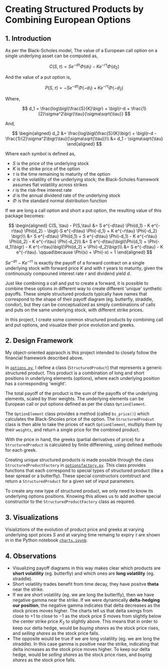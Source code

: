 # Creating Structured Products by Combining European Options

## 1. Introduction

As per the Black-Scholes model,
The value of a European call option on a single underlying asset can be computed as,

$$
C(S, \tau) = S e^{-d\tau}  \Phi(d_1) - K e^{-r\tau} \Phi(d_2)
$$

And the value of a put option is,

$$
P(S,\tau) = -S e^{-d\tau} \Phi(-d_1) + K e^{-r\tau} \Phi(-d_2)
$$

Where,

$$
d_1 = \frac{log\bigl(\frac{S}{K}\bigr) + \bigl(r-d + \frac{1}{2}\sigma^2\bigr)\tau}{\sigma\sqrt{\tau}}
$$

And,

$$
\begin{aligned}
d_2 &= \frac{log\bigl(\frac{S}{K}\bigr) + \bigl(r-d - \frac{1}{2}\sigma^2\bigr)\tau}{\sigma\sqrt{\tau}}\\
&= d_1 - \sigma\sqrt{\tau}
\end{aligned}
$$

Where each symbol is defined as,

- $S$ is the price of the underlying stock
- $K$ is the strike price of the option
- $\tau$ is the time remaining to maturity of the option
- $\sigma$ is the volatility of the underlying stock; the Black-Scholes framework assumes flat volatility across strikes
- $r$ is the risk-free interest rate
- $d$ is the annual dividend rate of the underlying stock
- $\Phi$ is the standard normal distribution function

If we are long a call option and short a put option, the resulting value of this package becomes:

$$
\begin{aligned}
C(S, \tau) - P(S,\tau) &= S e^{-d\tau}  \Phi(d_1) - K e^{-r\tau} \Phi(d_2) - \bigl(-S e^{-d\tau} \Phi(-d_1) + K e^{-r\tau} \Phi(-d_2) \bigr)\\
&= S e^{-d\tau} \Phi(d_1) + S e^{-d\tau} \Phi(-d_1) - K e^{-r\tau} \Phi(d_2) - K e^{-r\tau} \Phi(-d_2)\\
&= S e^{-d\tau}\bigl(\Phi(d_1) + \Phi(-d_1)\bigr) - K e^{-r\tau}\bigl(\Phi(d_2) + \Phi(-d_2)\bigr)\\
&= S e^{-d\tau} - K e^{-r\tau}. \qquad\because \Phi(x) + \Phi(-x) = 1
\end{aligned}
$$

$S e^{-d\tau} - K e^{-r\tau}$ is exactly the payoff of a forward contract on a single underlying stock with forward price $K$ and with $\tau$ years to maturity, given the continuously compouned interest rate $r$ and dividend yield $d$.

Just like combining a call and put to create a forward, it is possible to combine these options in different way to create different 'unique' synthetic payoffs. These simple structured products typically have names that correspond to the shape of their payoff diagram (eg. butterfly, straddle, condor), but they can be conceptualized as simply combinations of calls and puts on the same underlying stock, with different strike prices.

In this project, I create some common structured products by combining call and put options, and visualize their price evolution and greeks.

## 2. Design Framework

My object-oriented appraoch is this project intended to closely follow the financial framework described above.

In [`options.py`](/options.py), I define a class (`StructuredProduct`) that represents a generic structured product. This product is a combination of long and short positions in underlying elements (options), where each underlying position has a corresponding 'weight'.

The total payoff of the product is the sum of the payoffs of the underlying elements, scaled by thier weights. The underlying elements can be European call or put options defined as per the class `OptionElement`.

The `OptionElement` class provides a method (called `bs_price()`) which calculates the Black-Shcoles price of the option. The `StructuredProdcut` class is then able to take the prices of each `OptionElement`, multiply them by their `weights`, and return a single price for the combined product.

With the price in hand, the greeks (partial derivatives of price) for a `StructuredProduct` is calculated by finite differening, using defined methods for each greek.

Creating unique structured products is made possible through the class `StructuredProductFactory` in [`optionsfactory.py`](/optionsfactory.py). This class provides functions that each correspond to special types of structured product (like a bear spread or a butterfly). These special constructors contstruct and return a `StructuredProduct` for a given set of input parameters.

To create any new type of structured product, we only need to know its underlying options positions. Knowing this allows us to add another special constructor to the `StructuredProductFactory` class as required.

## 3. Visualizations

Visializtions of the evolution of product price and greeks at varying underlying spot prices $S$ and at varying time remaing to expiry $\tau$ are shown in in the Python notebook [`charts.ipynb`](/charts.ipynb).

## 4. Observations

- Visualizing payoff diagrams in this way makes clear which products are **short volatility** (eg. butterfly) and which ones are **long volatility** (eg. straddle).
- Short volatility trades benefit from time decay, they have positve **theta** near the strike.
- If we are short volatility (eg. we are long the butterfly), then we have negative gamma near the strike. If we were dynamically **delta-hedging our position**, the negative gamma indicates that delta decreases as the stock prices moves higher. The charts tell us that delta swings from close to $+1$ to close to $-1$ as the stock price $S$ moves from slightly below the center strike price $K_2$ to slightly above. This means that in order to keep our delta hedge, would be *buying shares* as the stock price rises, and *selling shares* as the stock price falls.
- The opposite would be true if we are long volatility (eg. we are long the straddle). In this case gamma is positive near the strike, indicating that delta increases as the stock price moves higher. To keep our delta hedge, would be *selling shares* as the stock price rises, and *buying shares* as the stock price falls.

